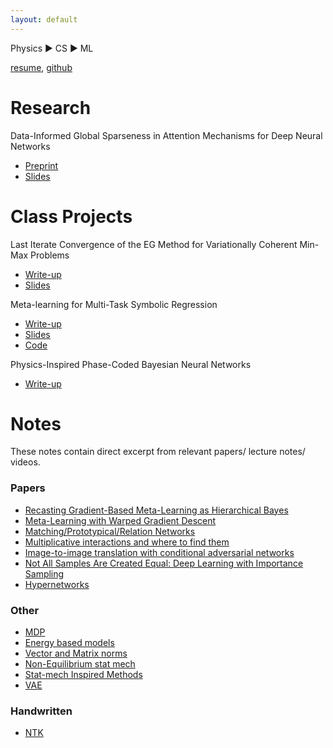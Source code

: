 ```yaml
---
layout: default
---
```


Physics :arrow_forward: CS :arrow_forward: ML

[resume](./IleanaRuginaResume2021.pdf), [github](https://github.com/irugina)

# Research

Data-Informed Global Sparseness in Attention Mechanisms for Deep Neural Networks
* [Preprint](https://arxiv.org/pdf/2012.02030.pdf)
* [Slides](https://drive.google.com/file/d/17jPcmMGeE2duneQfq2ovvcKeQ2FY9Y0U/view?usp=sharing)

# Class Projects


Last Iterate Convergence of the EG Method for Variationally Coherent Min-Max Problems

* [Write-up](/attachments/6881_project.pdf)
* [Slides](./attachments/6_881_Presentation.pdf)


Meta-learning for Multi-Task Symbolic Regression 

* [Write-up](./attachments/6_883_Project.pdf)
* [Slides](./attachments/6_883_slides.pdf)
* [Code](https://github.com/irugina/6.883-Project-MetaEQL/)


Physics-Inspired Phase-Coded Bayesian Neural Networks

* [Write-up](./attachments/bayesian_optical_neural_networks.pdf)

# Notes

These notes contain direct excerpt from relevant papers/ lecture notes/ videos.

### Papers

* [Recasting Gradient-Based Meta-Learning as Hierarchical Bayes](./posts/bayesian_maml.html)
* [Meta-Learning with Warped Gradient Descent](./posts/warped.html)
* [Matching/Prototypical/Relation Networks](./posts/meta_learn_embeddings.html)
* [Multiplicative interactions and where to find them](./posts/multiplicative_weights.html)
* [Image-to-image translation with conditional adversarial networks](./posts/pix2pix.html) 
* [Not All Samples Are Created Equal: Deep Learning with Importance Sampling ](./posts/imp_sampling.html) 
* [Hypernetworks](./posts/hypernetworks.html)

### Other

* [MDP](./posts/mdp.html)
* [Energy based models](./posts/energy_based_models.html)
* [Vector and Matrix norms](./posts/norms.html)
* [Non-Equilibrium stat mech](./posts/non-eq-stat-mech.html)
* [Stat-mech Inspired Methods](./posts/stat-mech-for-ml.html)
* [VAE](./posts/vae.html)

### Handwritten

* [NTK](./notes/NTK.pdf)



